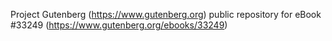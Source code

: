 Project Gutenberg (https://www.gutenberg.org) public repository for eBook #33249 (https://www.gutenberg.org/ebooks/33249)
